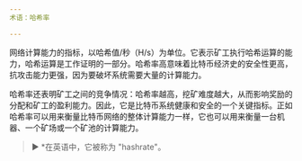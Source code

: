 ```yaml
---
术语：哈希率

---
```

网络计算能力的指标，以哈希值/秒（H/s）为单位。它表示矿工执行哈希运算的能力，哈希运算是工作证明的一部分。哈希率高意味着比特币经济史的安全性更高，抗攻击能力更强，因为要破坏系统需要大量的计算能力。

哈希率还表明矿工之间的竞争情况：哈希率越高，挖矿难度越大，从而影响奖励的分配和矿工的盈利能力。因此，它是比特币系统健康和安全的一个关键指标。正如哈希率可以用来衡量比特币网络的整体计算能力一样，它也可以用来衡量一台机器、一个矿场或一个矿池的计算能力。

> ► *在英语中，它被称为 "hashrate"。